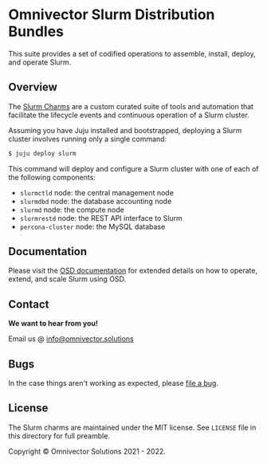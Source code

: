 # Omnivector Slurm Distribution Bundles

This suite provides a set of codified operations to assemble, install, deploy,
and operate Slurm.

## Overview

The [Slurm Charms](https://github.com/omnivector-solutions/slurm-charms/) are a
custom curated suite of tools and automation that facilitate the lifecycle
events and continuous operation of a Slurm cluster.

Assuming you have Juju installed and bootstrapped, deploying a Slurm cluster
involves running only a single command:

```bash
$ juju deploy slurm
```

This command will deploy and configure a Slurm cluster with one of each of the
following components:
- `slurmctld` node: the central management node
- `slurmdbd` node: the database accounting node
- `slurmd` node: the compute node
- `slurmrestd` node: the REST API interface to Slurm
- `percona-cluster` node: the MySQL database

## Documentation

Please visit the [OSD documentation](https://omnivector-solutions.github.io/osd-documentation/master/)
for extended details on how to operate, extend, and scale Slurm using OSD.

## Contact

**We want to hear from you!**

Email us @ [info@omnivector.solutions](mailto:info@omnivector.solutions)

## Bugs

In the case things aren't working as expected, please
[file a bug](https://github.com/omnivector-solutions/slurm-charms/issues).

## License

The Slurm charms are maintained under the MIT license. See `LICENSE` file in
this directory for full preamble.

Copyright &copy; Omnivector Solutions 2021 - 2022.
